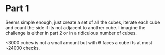 # Part 1

Seems simple enough, just create a set of all the cubes, iterate each cube and count the side if its not adjacent to another cube.
I imagine the challenge is either in part 2 or in a ridiculous number of cubes.

~3000 cubes is not a small amount but with 6 faces a cube its at most ~24000 checks.